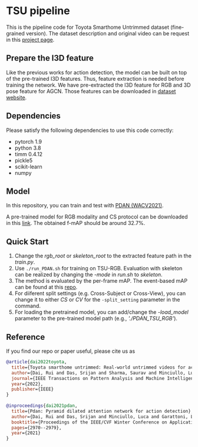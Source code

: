 # TSU pipeline

This is the pipeline code for Toyota Smarthome Untrimmed dataset (fine-grained version). The dataset description and original video can be request in this [project page](https://project.inria.fr/toyotasmarthome/).

## Prepare the I3D feature
Like the previous works for action detection, the model can be built on top of the pre-trained I3D features. Thus, feature extraction is needed before training the network.  We have pre-extracted the I3D feature for RGB and 3D pose feature for AGCN. Those features can be downloaded in [dataset website](https://project.inria.fr/toyotasmarthome/).

## Dependencies 
Please satisfy the following dependencies to use this code correctly: 
- pytorch 1.9
- python 3.8 
- timm 0.4.12
- pickle5
- scikit-learn
- numpy

## Model
In this repository, you can train and test with [PDAN (WACV2021)](https://openaccess.thecvf.com/content/WACV2021/html/Dai_PDAN_Pyramid_Dilated_Attention_Network_for_Action_Detection_WACV_2021_paper.html).  

A pre-trained model for RGB modality and CS protocol can be downloaded in this [link](https://mybox.inria.fr/f/5e006560efaf4e0fb7ac/). The obtained f-mAP should be around 32.7%.

## Quick Start
1. Change the _rgb_root_ or _skeleton_root_ to the extracted feature path in the _train.py_. 
2. Use `./run_PDAN.sh` for training on TSU-RGB. Evaluation with skeleton can be realized by changing the _-mode_ in _run.sh_ to _skeleton_.
3. The method is evaluated by the per-frame mAP. The event-based mAP can be found at this [repo](https://github.com/dairui01/TSU_evaluation/tree/main/Event_map).
4. For diiferent split settings (e.g. Cross-Subject or Cross-View), you can change it to either _CS_ or _CV_ for the `-split_setting` parameter in the command. 
5. For loading the pretrained model, you can add/change the _-load_model_ parameter to the pre-trained model path (e.g., _'./PDAN_TSU_RGB'_).



## Reference
If you find our repo or paper useful, please cite us as
```bibtex
@article{dai2022toyota,
  title={Toyota smarthome untrimmed: Real-world untrimmed videos for activity detection},
  author={Dai, Rui and Das, Srijan and Sharma, Saurav and Minciullo, Luca and Garattoni, Lorenzo and Bremond, Francois and Francesca, Gianpiero},
  journal={IEEE Transactions on Pattern Analysis and Machine Intelligence},
  year={2022},
  publisher={IEEE}
}
  
@inproceedings{dai2021pdan,
  title={Pdan: Pyramid dilated attention network for action detection},
  author={Dai, Rui and Das, Srijan and Minciullo, Luca and Garattoni, Lorenzo and Francesca, Gianpiero and Bremond, Francois},
  booktitle={Proceedings of the IEEE/CVF Winter Conference on Applications of Computer Vision},
  pages={2970--2979},
  year={2021}
}

```


